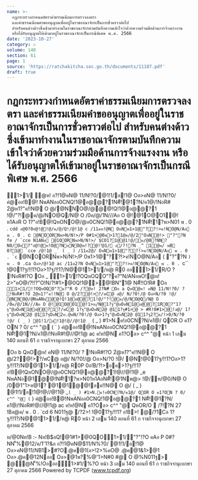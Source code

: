 ```yaml
---
name: >-
  กฎกระทรวงกำหนดอัตราค่าธรรมเนียมการตรวจลงตรา
  และค่าธรรมเนียมคำขออนุญาตเพื่ออยู่ในราชอาณาจักรเป็นการชั่วคราวต่อไป
  สำหรับคนต่างด้าวซึ่งเข้ามาทำงานในราชอาณาจักรตามบันทึกความเข้าใจว่าด้วยความร่วมมือด้านการจ้างแรงงาน
  หรือได้รับอนุญาตให้เข้ามาอยู่ในราชอาณาจักรเป็นกรณีพิเศษ พ.ศ. 2566
date: '2023-10-27'
category: ก
volume: 140
section: 61
page: 1
source: 'https://ratchakitcha.soc.go.th/documents/11187.pdf'
draft: true
---
```


# กฎกระทรวงกำหนดอัตราค่าธรรมเนียมการตรวจลงตรา และค่าธรรมเนียมคำขออนุญาตเพื่ออยู่ในราชอาณาจักรเป็นการชั่วคราวต่อไป สำหรับคนต่างด้าวซึ่งเข้ามาทำงานในราชอาณาจักรตามบันทึกความเข้าใจว่าด้วยความร่วมมือด้านการจ้างแรงงาน หรือได้รับอนุญาตให้เข้ามาอยู่ในราชอาณาจักรเป็นกรณีพิเศษ พ.ศ. 2566

1>1/ ํ@ห! อ?!1@คN@ 11/N!?0/@1!1/ล!1@ Oล>คN@ 11/N!?0/คํ@ออ!B@! NพANออ0CNQ!1@อ@@?1N#็!@1?N/ค1@/!NอR# 2ํ@ห1?"ค!!N@ O @/@NNO@/@ํ@@!Q!1@อ@@?1 !@/"?!@ค/@/NO@Q/N@ O /0ค/@/1N///Aอ O @!@1O@O1@! ห1AอR O 1?"อ!B@!QหONO@/@อ0CNQ!1@อ@@?1N#็!1?พ>N01 พ . 0 . `cdd อ@0?0อํ@!@!@/ค/@/Q!/@!1@ c /11คห!@N OหNพ1>1@"??!>ค!NO@N/Aอ พ . 0 . `c`` @NOORNพ>N/N!>/P 0#1>@0ค>1?1@ค/@/2"OหN@!> "?"?N fe / `cce N1ANอ @1OORNพ>N/N!>/ $CO1?1@@1!@/ห/@0?NN?N0/Oอ?"อํ@!@ห!O@?NอNO@พ!?@!!ํ@1/ ล/?!?N _^ 1@ค/ พB 0?1@ `cce /@!1@ _` ( _ ) /11ค2@/ OหNพ1>1@"??!>ค!NO@N/Aอ พ . 0 . `c`` @NOORNพ>N/N!>/P 0พ1>1@"??!>ค!NO@N/Aอ ( "?"?N ` ) พ . 0 . `c`a Oล>/@!1@ ac /11ค2?N OหNพ1>1@"??!>ค!NO@N/Aอ พ . 0 . `c`` !@01?ฐ/!!1?Oล>1?ฐ/!!1?/N@@11>1//ห@ R0 ออ1>1/R/O ? !NอR#!?O Oอ _ 1>1/!?OQหOQO"?ค?"N/ANอพO!ํ@ห! 2>"หO@/?!!?"O!N/?!#1>@0Q!1@>@!BN"1@ N#็!!O!R# Oอ ` 1>1/!?OQหOQO"?ค?"R O /?ํ@ห! 2?N#ี Oอ a QหOํ@ห! คN@ 11/N!?0/ ? !NอR#!?O 2ํ@ห1?"ค!!N@ O @/2?@!>?/พC@ ล@/ N/?0!/@ Oล>N/?0 !@/ @NNO@/@NพANอํ@@!Q!1@อ@@?1!@/"?!@ค/@/NO@Q/N@ O /0ค/@/1N///Aอ O @!@1O@O1@!1>ห/N@1?ฐ"@ลOหN1@อ@@?1R0?"1?ฐ"@ลOหN1@อ@@?1?/พC@ 1?ฐ"@ลOหN2@ @11?ฐ#1>@ > #R!0#1>@!ล@/ 1?ฐ"@ลOหN2@ @11?ฐOหN2ห.@พN/?0!/@ Oล>1?ฐ"@ลOหN2@ @11?ฐ2?ค/!>0/N/?0 !@/ ( _ ) @1!1/ล!1@!@//@!1@ _` ( _ ) #1>N.ค!อ0CN?N/ค1@/ QOR O ค1?ON ? 0/ c^^ "@ ( ` ) คํ@ออ!B@!NพANออ0CNQ!1@อ@@?1 N#็!@1?N/ค1@/!NอR#!@//@!1@ ac ค!ห!@N ค1?Oล> c^^ "@ หน้า 1 เลม 140 ตอนที่ 61 ก ราชกิจจานุเบกษา 27 ตุลาคม 2566

Oอ b QหOํ@ห! คN@ 11/N!?0/ ? !NอR#!?O 2ํ@ห1?"ค!!N@ O @/2?@!>?/พC@ ล@/ N/?0!/@ Oล>N/?0 !@/ @N!@01?ฐ/!!1?Oล>1?ฐ/!!1?/N@@11>1//ห@ R0P 0อ!B/?!>อค>1?ฐ/!!1? อ!B@!QหONO@/@อ0CNQ!1@อ@@?1!@//@!1@ _e NพANอ@1ํ@@!N#็!1?พ>N01ห1AอN#็!@1Nพ@> !@/ห/@0/N@ O /0@1"1>ห@1? @1@1ํ@@!อค!!N@ O @/ ( _ ) @1!1/ล!1@!@//@!1@ _` ( _ ) #1>N.ค!อ0CN?N/ค1@/ QOR O ค1?ON ? 0/ c^^ "@ ( ` ) คํ@ออ!B@!NพANออ0CNQ!1@อ@@?1 N#็!@1?N/ค1@/!NอR#!@//@!1@ ac ค!ห!@N ค1?Oล> c^^ "@ QหOR/O  /?!?N 27 !Bล@ค/ พ . 0 . `cd 6 N011ฐ@ /?2>! !@01?ฐ/!!1? อ!B>! @/?1Cล 1?ฐ/!!1?/N@@11>1//ห@ R0 หน้า 2 เลม 140 ตอนที่ 61 ก ราชกิจจานุเบกษา 27 ตุลาคม 2566

ห/@0Nห!B :- Nห!B$ลQ!@1#1>@0QO1>1/"?"!?O คAอ P 0#?NN'็%@12/ค/1'1?&ล อ?!1@คN@$11/N%?0/ @1!1/ล!1@ Oล>คN@$11/N%?0/คํ@ออ%B@!NพANออ0CNQ%1@อ@@?1N'็%@1?N/ค1@/!NอR' 2ํ@ห1?&ค%!N@ O @/ 2?@!>?/พC@ ล@/ N/?0%/@ Oล>N/?0 %@/ @NNO@/@#ํ@@%Q%1@อ@@?1!@/&?%#@ค/@/NO@Q /N@ O /0ค/@/1N///Aอ O @%@1O@O1@% ห1AอR O 1?&อ%B@!QหONO@/@อ0CNQ%1@อ@@?1N'็%1?พ>N01 !@//!>ค>1?ฐ/%!1? NพANอN'็%@12NN21>/QหO/?@1O@@%ค%!N@ O @/P 0อ& O /0ห/@0!@/&?%#@ ค/@/NO@Q/N@ O /0ค/@/1N///Aอ O @%@1O@O1@% Oล>N'็%@1OOR'ัห@ค%!N@ O @/#?Nหล&ห%?NO@N/Aอ NพANอ@1#ํ@@%QหONO@2CN1>&&@1N'็%(CONO@N/AอNพANอ#ํ@@%P 0"C!Oอ!@/ห/@0 NพANอ1?1@ค/@//?N%คอ@!> Oล>&11N#@ค/@/N A อ 1Oอ%อ(CO'1>อ&@1Oล>%@0O@#?N/?ค/@/ํ@N'็%!Oอพ@Nพ@O1@%!N@ O @/ ? ลN@/ NพANอ@1?&NคลANอ%$B1>#?O.@ค@1(ล>!2>%คO@ .@ค@1&1>@1 Oล>.@ค@12Nออ Oล>@1พ?%@'1>N#0 #@ O @%N011ฐ> @ํ@N'็%!Oอออ1>#1/%?O หน้า 3 เลม 140 ตอนที่ 61 ก ราชกิจจานุเบกษา 27 ตุลาคม 2566 Powered by TCPDF (www.tcpdf.org)

